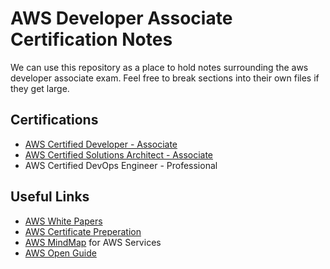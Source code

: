 # AWS Developer Associate Certification Notes

We can use this repository as a place to hold notes surrounding the aws developer associate exam. Feel free to break sections into their own files if they get large.

## Certifications
- [AWS Certified Developer - Associate](https://github.com/jaydeluca/aws-certification-notes/tree/master/AWS-Certified-Developer)
- [AWS Certified Solutions Architect - Associate](https://github.com/jaydeluca/aws-certification-notes/tree/master/AWS-Solutions-Architect)
- AWS Certified DevOps Engineer - Professional

## Useful Links
- [AWS White Papers](https://aws.amazon.com/whitepapers/)
- [AWS Certificate Preperation](https://aws.amazon.com/certification/certification-prep/)
- [AWS MindMap](https://github.com/gitvani/aws-mindmap) for AWS Services
- [AWS Open Guide](https://github.com/open-guides/og-aws)
